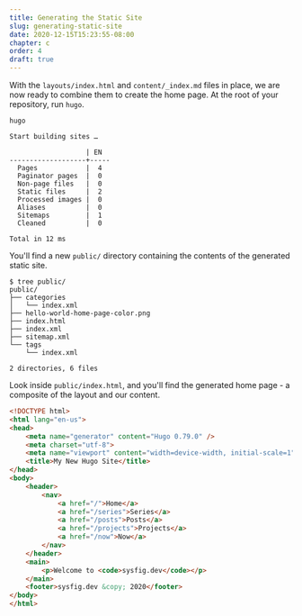 ```yaml
---
title: Generating the Static Site
slug: generating-static-site
date: 2020-12-15T15:23:55-08:00
chapter: c
order: 4
draft: true
---
```


With the `layouts/index.html` and `content/_index.md` files in place, we are now ready to combine them to create the home page. At the root of your repository, run `hugo`.

```console
hugo
```

```output
Start building sites …

                   | EN  
-------------------+-----
  Pages            |  4  
  Paginator pages  |  0  
  Non-page files   |  0  
  Static files     |  2  
  Processed images |  0  
  Aliases          |  0  
  Sitemaps         |  1  
  Cleaned          |  0  

Total in 12 ms
```

You'll find a new `public/` directory containing the contents of the generated static site.

```
$ tree public/
public/
├── categories
│   └── index.xml
├── hello-world-home-page-color.png
├── index.html
├── index.xml
├── sitemap.xml
└── tags
    └── index.xml

2 directories, 6 files
```

Look inside `public/index.html`, and you'll find the generated home page - a composite of the layout and our content.

```html
<!DOCTYPE html>
<html lang="en-us">
<head>
    <meta name="generator" content="Hugo 0.79.0" />
    <meta charset="utf-8">
    <meta name="viewport" content="width=device-width, initial-scale=1">
    <title>My New Hugo Site</title>
</head>
<body>
    <header>
        <nav>
            <a href="/">Home</a>
            <a href="/series">Series</a>
            <a href="/posts">Posts</a>
            <a href="/projects">Projects</a>
            <a href="/now">Now</a>
        </nav>
    </header>
    <main>
        <p>Welcome to <code>sysfig.dev</code></p>
    </main>
    <footer>sysfig.dev &copy; 2020</footer>
</body>
</html>
```
